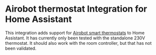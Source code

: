 # Airobot thermostat Integration for Home Assistant

This integration adds support for [Airobot smart thermostats](https://airobothome.com/en/smart-thermostat/) to Home Assistant. It has currently only been tested with the standalone 230V thermostat. It should also work with the room controller, but that has not been validated.
